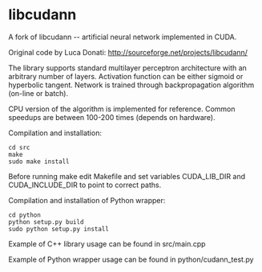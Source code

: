 libcudann
=========

A fork of libcudann -- artificial neural network implemented in CUDA.

Original code by Luca Donati: http://sourceforge.net/projects/libcudann/

The library supports standard multilayer perceptron architecture with
an arbitrary number of layers. Activation function can be either
sigmoid or hyperbolic tangent. Network is trained through
backpropagation algorithm (on-line or batch).

CPU version of the algorithm is implemented for reference. Common
speedups are between 100-200 times (depends on hardware).

Compilation and installation:

    cd src
    make
    sudo make install

Before running make edit Makefile and set variables CUDA_LIB_DIR and
CUDA_INCLUDE_DIR to point to correct paths.

Compilation and installation of Python wrapper:

    cd python
    python setup.py build
    sudo python setup.py install

Example of C++ library usage can be found in src/main.cpp

Example of Python wrapper usage can be found in python/cudann_test.py
